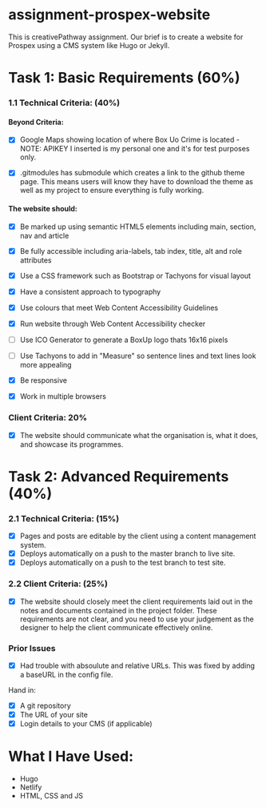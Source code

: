 # assignment-prospex-website

This is creativePathway assignment. Our brief is to create a website for Prospex using a CMS system like Hugo or Jekyll.

# Task 1: Basic Requirements (60%)

### 1.1 Technical Criteria: (40%)

#### Beyond Criteria:

- [x] Google Maps showing location of where Box Uo Crime is located - NOTE: APIKEY I inserted is my personal one and it's for test purposes only.

- [x] .gitmodules has submodule which creates a link to the github theme page. This means users will know they have to download the theme as well as my project to ensure everything is fully working.

#### The website should:

- [x] Be marked up using semantic HTML5 elements including main, section, nav and article
- [x] Be fully accessible including aria-labels, tab index, title, alt and role attributes
- [x] Use a CSS framework such as Bootstrap or Tachyons for visual layout

- [x] Have a consistent approach to typography
- [x] Use colours that meet Web Content Accessibility Guidelines
- [x] Run website through Web Content Accessibility checker
- [ ] Use ICO Generator to generate a BoxUp logo thats 16x16 pixels
- [ ] Use Tachyons to add in "Measure" so sentence lines and text lines look more appealing
- [x] Be responsive
- [x] Work in multiple browsers

### Client Criteria: 20%

- [x] The website should communicate what the organisation is, what it does, and
      showcase its programmes.

# Task 2: Advanced Requirements (40%)

### 2.1 Technical Criteria: (15%)

- [x] Pages and posts are editable by the client using a content management system.
- [x] Deploys automatically on a push to the master branch to live site.
- [x] Deploys automatically on a push to the test branch to test site.

### 2.2 Client Criteria: (25%)

- [x] The website should closely meet the client requirements laid out in the notes and
      documents contained in the project folder. These requirements are not clear, and
      you need to use your judgement as the designer to help the client communicate
      effectively online.

### Prior Issues

- [x] Had trouble with absoulute and relative URLs. This was fixed by adding a baseURL in the config file.

Hand in:

- [x] A git repository
- [x] The URL of your site
- [x] Login details to your CMS (if applicable)

# What I Have Used:

- Hugo
- Netlify
- HTML, CSS and JS
